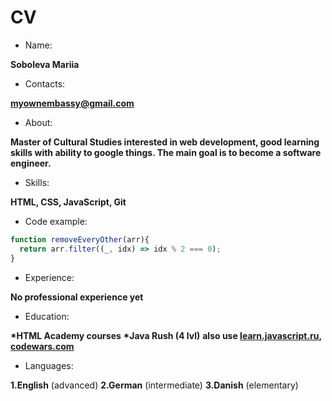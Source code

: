 # CV
- Name: 
  
**Soboleva Mariia**

- Contacts:
  
**myownembassy@gmail.com**

- About:
  
**Master of Cultural Studies interested in web development, good learning skills with ability to google things. The main goal is to become a software engineer.**

- Skills:
  
**HTML, CSS, JavaScript, Git**

- Code example:
  
```javascript
function removeEveryOther(arr){
  return arr.filter((_, idx) => idx % 2 === 0);
}
```
- Experience:
  
**No professional experience yet**

- Education:
  
__*HTML Academy courses__
__*Java Rush (4 lvl)__
__also use [learn.javascript.ru](https://learn.javascript.ru/), [codewars.com](https://www.codewars.com/users/sobolevamasha)__

- Languages:
  
**1.English** (advanced)
**2.German** (intermediate)
**3.Danish** (elementary)